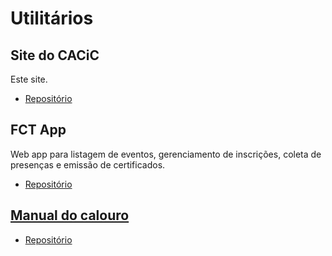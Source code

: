 # Utilitários

## Site do CACiC

Este site.

- [Repositório](https://github.com/cacic-fct/homepage)

## FCT App

Web app para listagem de eventos, gerenciamento de inscrições, coleta de presenças e emissão de certificados.

- [Repositório](https://github.com/cacic-fct/fct-app)

## [Manual do calouro](https://manual.cacic.dev.br)

- [Repositório](https://github.com/cacic-fct/manual-do-calouro)

